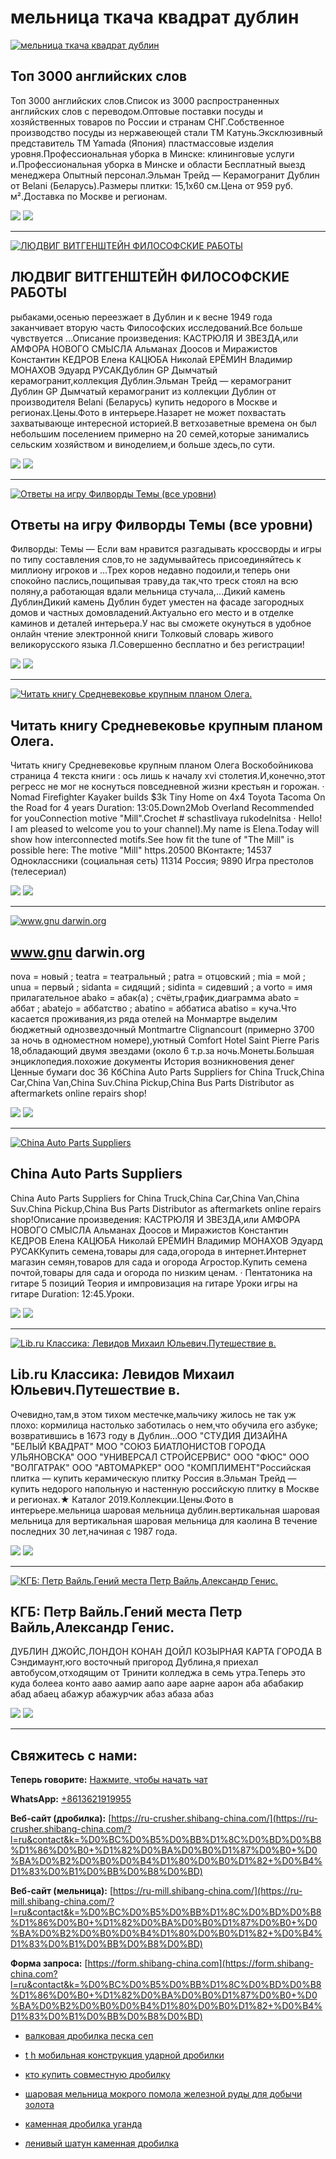 # мельница ткача квадрат дублин

<a href="https://swt.shibang-china.com/?l=ru&img&k=%D0%BC%D0%B5%D0%BB%D1%8C%D0%BD%D0%B8%D1%86%D0%B0+%D1%82%D0%BA%D0%B0%D1%87%D0%B0+%D0%BA%D0%B2%D0%B0%D0%B4%D1%80%D0%B0%D1%82+%D0%B4%D1%83%D0%B1%D0%BB%D0%B8%D0%BD" target="_blank">![мельница ткача квадрат дублин](http://static.shibang-china.com/all-800x300/382.jpg)</a>

## Топ 3000 английских слов
Топ 3000 английских слов.Список из 3000 распространенных английских слов с переводом.Оптовые поставки посуды и хозяйственных товаров по России и странам СНГ.Собственное производство посуды из нержавеющей стали ТМ Катунь.Эксклюзивный представитель ТМ Yamada (Япония) пластмассовые изделия уровня.Профессиональная уборка в Минске: клининговые услуги и.Профессиональная уборка в Минске и области Бесплатный выезд менеджера Опытный персонал.Эльман Трейд — Керамогранит Дублин от Belani (Беларусь).Размеры плитки: 15,1x60 см.Цена от 959 руб. м&#178;.Доставка по Москве и регионам.


<a href="https://whatsapp.shibangsoft.com/WhatsApp.php" target="_blank" title="WhatsApp">![](http://static.shibang-china.com/icon/whatsapp.png)</a> <a href="https://swt.shibang-china.com/?l=ru&icon&k=%D0%BC%D0%B5%D0%BB%D1%8C%D0%BD%D0%B8%D1%86%D0%B0+%D1%82%D0%BA%D0%B0%D1%87%D0%B0+%D0%BA%D0%B2%D0%B0%D0%B4%D1%80%D0%B0%D1%82+%D0%B4%D1%83%D0%B1%D0%BB%D0%B8%D0%BD" target="_blank">![](http://static.shibang-china.com/icon/chat-ru.png)</a>

---

<a href="https://swt.shibang-china.com/?l=ru&img&k=%D0%BC%D0%B5%D0%BB%D1%8C%D0%BD%D0%B8%D1%86%D0%B0+%D1%82%D0%BA%D0%B0%D1%87%D0%B0+%D0%BA%D0%B2%D0%B0%D0%B4%D1%80%D0%B0%D1%82+%D0%B4%D1%83%D0%B1%D0%BB%D0%B8%D0%BD" target="_blank">![ЛЮДВИГ ВИТГЕНШТЕЙН ФИЛОСОФСКИЕ РАБОТЫ](http://static.shibang-china.com/all-800x300/51.jpg)</a>

## ЛЮДВИГ ВИТГЕНШТЕЙН ФИЛОСОФСКИЕ РАБОТЫ
рыбаками,осенью переезжает в Дублин и к весне 1949 года заканчивает вторую часть Философских исследований.Все больше чувствуется …Описание произведения: КАСТРЮЛЯ И ЗВЕЗДА,или АМФОРА НОВОГО СМЫСЛА Альманах Доосов и Миражистов Константин КЕДРОВ Елена КАЦЮБА Николай ЕРЁМИН Владимир МОНАХОВ Эдуард РУСАКДублин GP Дымчатый керамогранит,коллекция Дублин.Эльман Трейд — керамогранит Дублин GP Дымчатый керамогранит из коллекции Дублин от производителя Belani (Беларусь) купить недорого в Москве и регионах.Цены.Фото в интерьере.Назарет не может похвастать захватывающе интересной историей.В ветхозаветные времена он был небольшим поселением примерно на 20 семей,которые занимались сельским хозяйством и виноделием,и больше здесь,по сути.


<a href="https://whatsapp.shibangsoft.com/WhatsApp.php" target="_blank" title="WhatsApp">![](http://static.shibang-china.com/icon/whatsapp.png)</a> <a href="https://swt.shibang-china.com/?l=ru&icon&k=%D0%BC%D0%B5%D0%BB%D1%8C%D0%BD%D0%B8%D1%86%D0%B0+%D1%82%D0%BA%D0%B0%D1%87%D0%B0+%D0%BA%D0%B2%D0%B0%D0%B4%D1%80%D0%B0%D1%82+%D0%B4%D1%83%D0%B1%D0%BB%D0%B8%D0%BD" target="_blank">![](http://static.shibang-china.com/icon/chat-ru.png)</a>

---

<a href="https://swt.shibang-china.com/?l=ru&img&k=%D0%BC%D0%B5%D0%BB%D1%8C%D0%BD%D0%B8%D1%86%D0%B0+%D1%82%D0%BA%D0%B0%D1%87%D0%B0+%D0%BA%D0%B2%D0%B0%D0%B4%D1%80%D0%B0%D1%82+%D0%B4%D1%83%D0%B1%D0%BB%D0%B8%D0%BD" target="_blank">![Ответы на игру Филворды Темы (все уровни)](http://static.shibang-china.com/all-800x300/1301.jpg)</a>

## Ответы на игру Филворды Темы (все уровни)
Филворды: Темы — Если вам нравится разгадывать кроссворды и игры по типу составления слов,то не задумывайтесь присоединяйтесь к миллиону игроков и …Трех коров недавно подоили,и теперь они спокойно паслись,пощипывая траву,да так,что треск стоял на всю поляну,а работающая вдали мельница стучала,…Дикий камень ДублинДикий камень Дублин будет уместен на фасаде загородных домов и частных домовладений.Актуально его место и в отделке каминов и деталей интерьера.У нас вы сможете окунуться в удобное онлайн чтение электронной книги Толковый словарь живого великорусского языка Л.Совершенно бесплатно и без регистрации!


<a href="https://whatsapp.shibangsoft.com/WhatsApp.php" target="_blank" title="WhatsApp">![](http://static.shibang-china.com/icon/whatsapp.png)</a> <a href="https://swt.shibang-china.com/?l=ru&icon&k=%D0%BC%D0%B5%D0%BB%D1%8C%D0%BD%D0%B8%D1%86%D0%B0+%D1%82%D0%BA%D0%B0%D1%87%D0%B0+%D0%BA%D0%B2%D0%B0%D0%B4%D1%80%D0%B0%D1%82+%D0%B4%D1%83%D0%B1%D0%BB%D0%B8%D0%BD" target="_blank">![](http://static.shibang-china.com/icon/chat-ru.png)</a>

---

<a href="https://swt.shibang-china.com/?l=ru&img&k=%D0%BC%D0%B5%D0%BB%D1%8C%D0%BD%D0%B8%D1%86%D0%B0+%D1%82%D0%BA%D0%B0%D1%87%D0%B0+%D0%BA%D0%B2%D0%B0%D0%B4%D1%80%D0%B0%D1%82+%D0%B4%D1%83%D0%B1%D0%BB%D0%B8%D0%BD" target="_blank">![Читать книгу Средневековье крупным планом Олега.](http://static.shibang-china.com/all-800x300/693.jpg)</a>

## Читать книгу Средневековье крупным планом Олега.
Читать книгу Средневековье крупным планом Олега Воскобойникова страница 4 текста книги : ось лишь к началу xvi столетия.И,конечно,этот регресс не мог не коснуться повседневной жизни крестьян и горожан.&nbsp;&#0183;&#32;Nomad Firefighter Kayaker builds $3k Tiny Home on 4x4 Toyota Tacoma On the Road for 4 years Duration: 13:05.Down2Mob Overland Recommended for youConnection motive &quot;Mill&quot;.Crochet # schastlivaya rukodelnitsa&nbsp;&#0183;&#32;Hello! I am pleased to welcome you to your channel).My name is Elena.Today will show how interconnected motifs.See how fit the tune of &quot;The Mill&quot; is possible here: The motive &quot;Mill&quot; https.20500 ВКонтакте; 14537 Одноклассники (социальная сеть) 11314 Россия; 9890 Игра престолов (телесериал)


<a href="https://whatsapp.shibangsoft.com/WhatsApp.php" target="_blank" title="WhatsApp">![](http://static.shibang-china.com/icon/whatsapp.png)</a> <a href="https://swt.shibang-china.com/?l=ru&icon&k=%D0%BC%D0%B5%D0%BB%D1%8C%D0%BD%D0%B8%D1%86%D0%B0+%D1%82%D0%BA%D0%B0%D1%87%D0%B0+%D0%BA%D0%B2%D0%B0%D0%B4%D1%80%D0%B0%D1%82+%D0%B4%D1%83%D0%B1%D0%BB%D0%B8%D0%BD" target="_blank">![](http://static.shibang-china.com/icon/chat-ru.png)</a>

---

<a href="https://swt.shibang-china.com/?l=ru&img&k=%D0%BC%D0%B5%D0%BB%D1%8C%D0%BD%D0%B8%D1%86%D0%B0+%D1%82%D0%BA%D0%B0%D1%87%D0%B0+%D0%BA%D0%B2%D0%B0%D0%B4%D1%80%D0%B0%D1%82+%D0%B4%D1%83%D0%B1%D0%BB%D0%B8%D0%BD" target="_blank">![www.gnu darwin.org](http://static.shibang-china.com/all-800x300/879.jpg)</a>

## www.gnu darwin.org
nova = новый ; teatra = театральный ; patra = отцовский ; mia = мой ; unua = первый ; sidanta = сидящий ; sidinta = сидевший ; a vorto = имя прилагательное abako = абак(а) ; счёты,график,диаграмма abato = аббат ; abatejo = аббатство ; abatino = аббатиса abatiso = куча.Что касается проживания,из ряда отелей на Монмартре выделим бюджетный однозвездочный Montmartre Clignancourt (примерно 3700 за ночь в одноместном номере),уютный Comfort Hotel Saint Pierre Paris 18,обладающий двумя звездами (около 6 т.р.за ночь.Монеты.Большая энциклопедия.похожие документы История возникновения денег Ценные бумаги doc 36 КбChina Auto Parts Suppliers for China Truck,China Car,China Van,China Suv.China Pickup,China Bus Parts Distributor as aftermarkets online repairs shop!


<a href="https://whatsapp.shibangsoft.com/WhatsApp.php" target="_blank" title="WhatsApp">![](http://static.shibang-china.com/icon/whatsapp.png)</a> <a href="https://swt.shibang-china.com/?l=ru&icon&k=%D0%BC%D0%B5%D0%BB%D1%8C%D0%BD%D0%B8%D1%86%D0%B0+%D1%82%D0%BA%D0%B0%D1%87%D0%B0+%D0%BA%D0%B2%D0%B0%D0%B4%D1%80%D0%B0%D1%82+%D0%B4%D1%83%D0%B1%D0%BB%D0%B8%D0%BD" target="_blank">![](http://static.shibang-china.com/icon/chat-ru.png)</a>

---

<a href="https://swt.shibang-china.com/?l=ru&img&k=%D0%BC%D0%B5%D0%BB%D1%8C%D0%BD%D0%B8%D1%86%D0%B0+%D1%82%D0%BA%D0%B0%D1%87%D0%B0+%D0%BA%D0%B2%D0%B0%D0%B4%D1%80%D0%B0%D1%82+%D0%B4%D1%83%D0%B1%D0%BB%D0%B8%D0%BD" target="_blank">![China Auto Parts Suppliers](http://static.shibang-china.com/all-800x300/613.jpg)</a>

## China Auto Parts Suppliers
China Auto Parts Suppliers for China Truck,China Car,China Van,China Suv.China Pickup,China Bus Parts Distributor as aftermarkets online repairs shop!Описание произведения: КАСТРЮЛЯ И ЗВЕЗДА,или АМФОРА НОВОГО СМЫСЛА Альманах Доосов и Миражистов Константин КЕДРОВ Елена КАЦЮБА Николай ЕРЁМИН Владимир МОНАХОВ Эдуард РУСАККупить семена,товары для сада,огорода в интернет.Интернет магазин семян,товаров для сада и огорода Агростор.Купить семена почтой,товары для сада и огорода по низким ценам.&nbsp;&#0183;&#32;Пентатоника на гитаре 5 позиций Теория и импровизация на гитаре Уроки игры на гитаре Duration: 12:45.Уроки.


<a href="https://whatsapp.shibangsoft.com/WhatsApp.php" target="_blank" title="WhatsApp">![](http://static.shibang-china.com/icon/whatsapp.png)</a> <a href="https://swt.shibang-china.com/?l=ru&icon&k=%D0%BC%D0%B5%D0%BB%D1%8C%D0%BD%D0%B8%D1%86%D0%B0+%D1%82%D0%BA%D0%B0%D1%87%D0%B0+%D0%BA%D0%B2%D0%B0%D0%B4%D1%80%D0%B0%D1%82+%D0%B4%D1%83%D0%B1%D0%BB%D0%B8%D0%BD" target="_blank">![](http://static.shibang-china.com/icon/chat-ru.png)</a>

---

<a href="https://swt.shibang-china.com/?l=ru&img&k=%D0%BC%D0%B5%D0%BB%D1%8C%D0%BD%D0%B8%D1%86%D0%B0+%D1%82%D0%BA%D0%B0%D1%87%D0%B0+%D0%BA%D0%B2%D0%B0%D0%B4%D1%80%D0%B0%D1%82+%D0%B4%D1%83%D0%B1%D0%BB%D0%B8%D0%BD" target="_blank">![Lib.ru Классика: Левидов Михаил Юльевич.Путешествие в.](http://static.shibang-china.com/all-800x300/572.jpg)</a>

## Lib.ru Классика: Левидов Михаил Юльевич.Путешествие в.
Очевидно,там,в этом тихом местечке,мальчику жилось не так уж плохо: кормилица настолько заботилась о нем,что обучила его азбуке; возвратившись в 1673 году в Дублин…ООО &quot;СТУДИЯ ДИЗАЙНА &quot;БЕЛЫЙ КВАДРАТ&quot; МОО &quot;СОЮЗ БИАТЛОНИСТОВ ГОРОДА УЛЬЯНОВСКА&quot; ООО &quot;УНИВЕРСАЛ СТРОЙСЕРВИС&quot; ООО &quot;ФЮС&quot; ООО &quot;ВОЛГАТРАК&quot; ООО &quot;АВТОМАРКЕР&quot; ООО &quot;КОМПЛИМЕНТ&quot;Российская плитка — купить керамическую плитку Россия в.Эльман Трейд — купить недорого напольную и настенную российскую плитку в Москве и регионах.★ Каталог 2019.Коллекции.Цены.Фото в интерьере.мельница шаровая мельница дублин.вертикальная шаровая мельница для вертикальная шаровая мельница для каолина В течение последних 30 лет,начиная с 1987 года.


<a href="https://whatsapp.shibangsoft.com/WhatsApp.php" target="_blank" title="WhatsApp">![](http://static.shibang-china.com/icon/whatsapp.png)</a> <a href="https://swt.shibang-china.com/?l=ru&icon&k=%D0%BC%D0%B5%D0%BB%D1%8C%D0%BD%D0%B8%D1%86%D0%B0+%D1%82%D0%BA%D0%B0%D1%87%D0%B0+%D0%BA%D0%B2%D0%B0%D0%B4%D1%80%D0%B0%D1%82+%D0%B4%D1%83%D0%B1%D0%BB%D0%B8%D0%BD" target="_blank">![](http://static.shibang-china.com/icon/chat-ru.png)</a>

---

<a href="https://swt.shibang-china.com/?l=ru&img&k=%D0%BC%D0%B5%D0%BB%D1%8C%D0%BD%D0%B8%D1%86%D0%B0+%D1%82%D0%BA%D0%B0%D1%87%D0%B0+%D0%BA%D0%B2%D0%B0%D0%B4%D1%80%D0%B0%D1%82+%D0%B4%D1%83%D0%B1%D0%BB%D0%B8%D0%BD" target="_blank">![КГБ: Петр Вайль.Гений места Петр Вайль,Александр Генис.](http://static.shibang-china.com/all-800x300/73.jpg)</a>

## КГБ: Петр Вайль.Гений места Петр Вайль,Александр Генис.
ДУБЛИН ДЖОЙС,ЛОНДОН КОНАН ДОЙЛ КОЗЫРНАЯ КАРТА ГОРОДА В Сэндимаунт,юго восточный пригород Дублина,я приехал автобусом,отходящим от Тринити колледжа в семь утра.Теперь это куда болееа конто ааво аамир аапо ааре аарне аарон аба абабакир абад абаец абажур абажурчик абаз абаза абаз

<a href="https://whatsapp.shibangsoft.com/WhatsApp.php" target="_blank" title="WhatsApp">![](http://static.shibang-china.com/icon/whatsapp.png)</a> <a href="https://swt.shibang-china.com/?l=ru&icon&k=%D0%BC%D0%B5%D0%BB%D1%8C%D0%BD%D0%B8%D1%86%D0%B0+%D1%82%D0%BA%D0%B0%D1%87%D0%B0+%D0%BA%D0%B2%D0%B0%D0%B4%D1%80%D0%B0%D1%82+%D0%B4%D1%83%D0%B1%D0%BB%D0%B8%D0%BD" target="_blank">![](http://static.shibang-china.com/icon/chat-ru.png)</a>

---
## Свяжитесь с нами:

**Теперь говорите:** [Нажмите, чтобы начать чат](https://swt.shibang-china.com?l=ru&contact&k=%D0%BC%D0%B5%D0%BB%D1%8C%D0%BD%D0%B8%D1%86%D0%B0+%D1%82%D0%BA%D0%B0%D1%87%D0%B0+%D0%BA%D0%B2%D0%B0%D0%B4%D1%80%D0%B0%D1%82+%D0%B4%D1%83%D0%B1%D0%BB%D0%B8%D0%BD)

**WhatsApp:**  [+8613621919955](https://whatsapp.shibangsoft.com/WhatsApp.php)

**Веб-сайт (дробилка):** [https://ru-crusher.shibang-china.com/](https://ru-crusher.shibang-china.com/?l=ru&contact&k=%D0%BC%D0%B5%D0%BB%D1%8C%D0%BD%D0%B8%D1%86%D0%B0+%D1%82%D0%BA%D0%B0%D1%87%D0%B0+%D0%BA%D0%B2%D0%B0%D0%B4%D1%80%D0%B0%D1%82+%D0%B4%D1%83%D0%B1%D0%BB%D0%B8%D0%BD)

**Веб-сайт (мельница):** [https://ru-mill.shibang-china.com/](https://ru-mill.shibang-china.com/?l=ru&contact&k=%D0%BC%D0%B5%D0%BB%D1%8C%D0%BD%D0%B8%D1%86%D0%B0+%D1%82%D0%BA%D0%B0%D1%87%D0%B0+%D0%BA%D0%B2%D0%B0%D0%B4%D1%80%D0%B0%D1%82+%D0%B4%D1%83%D0%B1%D0%BB%D0%B8%D0%BD)

**Форма запроса:** [https://form.shibang-china.com](https://form.shibang-china.com?l=ru&contact&k=%D0%BC%D0%B5%D0%BB%D1%8C%D0%BD%D0%B8%D1%86%D0%B0+%D1%82%D0%BA%D0%B0%D1%87%D0%B0+%D0%BA%D0%B2%D0%B0%D0%B4%D1%80%D0%B0%D1%82+%D0%B4%D1%83%D0%B1%D0%BB%D0%B8%D0%BD)

* [валковая дробилка песка сеп](../124/%D0%B2%D0%B0%D0%BB%D0%BA%D0%BE%D0%B2%D0%B0%D1%8F%20%D0%B4%D1%80%D0%BE%D0%B1%D0%B8%D0%BB%D0%BA%D0%B0%20%D0%BF%D0%B5%D1%81%D0%BA%D0%B0%20%D1%81%D0%B5%D0%BF.md)

* [t h мобильная конструкция ударной дробилки](../125/t%20h%20%D0%BC%D0%BE%D0%B1%D0%B8%D0%BB%D1%8C%D0%BD%D0%B0%D1%8F%20%D0%BA%D0%BE%D0%BD%D1%81%D1%82%D1%80%D1%83%D0%BA%D1%86%D0%B8%D1%8F%20%D1%83%D0%B4%D0%B0%D1%80%D0%BD%D0%BE%D0%B9%20%D0%B4%D1%80%D0%BE%D0%B1%D0%B8%D0%BB%D0%BA%D0%B8.md)

* [кто купить совместную дробилку](../125/%D0%BA%D1%82%D0%BE%20%D0%BA%D1%83%D0%BF%D0%B8%D1%82%D1%8C%20%D1%81%D0%BE%D0%B2%D0%BC%D0%B5%D1%81%D1%82%D0%BD%D1%83%D1%8E%20%D0%B4%D1%80%D0%BE%D0%B1%D0%B8%D0%BB%D0%BA%D1%83.md)

* [шаровая мельница мокрого помола железной руды для добычи золота](../121/%D1%88%D0%B0%D1%80%D0%BE%D0%B2%D0%B0%D1%8F%20%D0%BC%D0%B5%D0%BB%D1%8C%D0%BD%D0%B8%D1%86%D0%B0%20%D0%BC%D0%BE%D0%BA%D1%80%D0%BE%D0%B3%D0%BE%20%D0%BF%D0%BE%D0%BC%D0%BE%D0%BB%D0%B0%20%D0%B6%D0%B5%D0%BB%D0%B5%D0%B7%D0%BD%D0%BE%D0%B9%20%D1%80%D1%83%D0%B4%D1%8B%20%D0%B4%D0%BB%D1%8F%20%D0%B4%D0%BE%D0%B1%D1%8B%D1%87%D0%B8%20%D0%B7%D0%BE%D0%BB%D0%BE%D1%82%D0%B0.md)

* [каменная дробилка уганда](../123/%D0%BA%D0%B0%D0%BC%D0%B5%D0%BD%D0%BD%D0%B0%D1%8F%20%D0%B4%D1%80%D0%BE%D0%B1%D0%B8%D0%BB%D0%BA%D0%B0%20%D1%83%D0%B3%D0%B0%D0%BD%D0%B4%D0%B0.md)

* [ленивый шатун каменная дробилка](../121/%D0%BB%D0%B5%D0%BD%D0%B8%D0%B2%D1%8B%D0%B9%20%D1%88%D0%B0%D1%82%D1%83%D0%BD%20%D0%BA%D0%B0%D0%BC%D0%B5%D0%BD%D0%BD%D0%B0%D1%8F%20%D0%B4%D1%80%D0%BE%D0%B1%D0%B8%D0%BB%D0%BA%D0%B0.md)